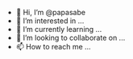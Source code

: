 - 👋 Hi, I’m @papasabe
- 👀 I’m interested in ...
- 🌱 I’m currently learning ...
- 💞️ I’m looking to collaborate on ...
- 📫 How to reach me ...

<!---
papasabe/papasabe is a ✨ special ✨ repository because its `README.md` (this file) appears on your GitHub profile.
You can click the Preview link to take a look at your changes.
--->
